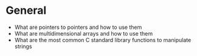 # General

   - What are pointers to pointers and how to use them
   - What are multidimensional arrays and how to use them
   - What are the most common C standard library functions to manipulate strings
